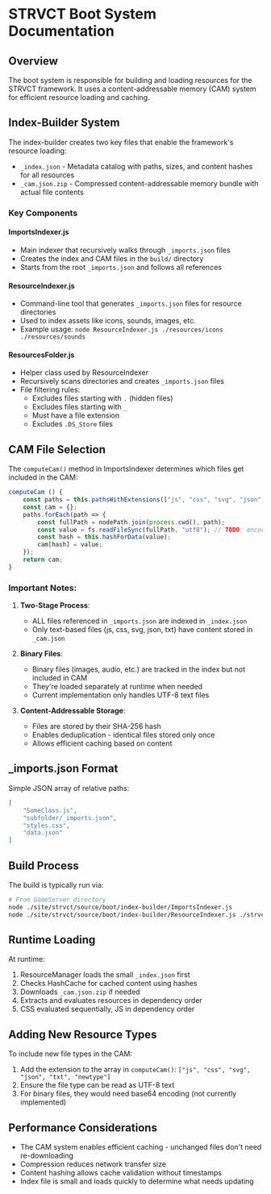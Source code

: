 # STRVCT Boot System Documentation

## Overview

The boot system is responsible for building and loading resources for the STRVCT framework. It uses a content-addressable memory (CAM) system for efficient resource loading and caching.

## Index-Builder System

The index-builder creates two key files that enable the framework's resource loading:
- `_index.json` - Metadata catalog with paths, sizes, and content hashes for all resources
- `_cam.json.zip` - Compressed content-addressable memory bundle with actual file contents

### Key Components

#### ImportsIndexer.js
- Main indexer that recursively walks through `_imports.json` files
- Creates the index and CAM files in the `build/` directory
- Starts from the root `_imports.json` and follows all references

#### ResourceIndexer.js
- Command-line tool that generates `_imports.json` files for resource directories
- Used to index assets like icons, sounds, images, etc.
- Example usage: `node ResourceIndexer.js ./resources/icons ./resources/sounds`

#### ResourcesFolder.js
- Helper class used by ResourceIndexer
- Recursively scans directories and creates `_imports.json` files
- File filtering rules:
  - Excludes files starting with `.` (hidden files)
  - Excludes files starting with `_`
  - Must have a file extension
  - Excludes `.DS_Store` files

## CAM File Selection

The `computeCam()` method in ImportsIndexer determines which files get included in the CAM:

```javascript
computeCam () {
    const paths = this.pathsWithExtensions(["js", "css", "svg", "json", "txt"]); // file extensions to include in cam
    const cam = {};
    paths.forEach(path => {
        const fullPath = nodePath.join(process.cwd(), path);
        const value = fs.readFileSync(fullPath, "utf8"); // TODO: encode this in case it's binary?
        const hash = this.hashForData(value);
        cam[hash] = value;
    });
    return cam;
}
```

### Important Notes:

1. **Two-Stage Process**:
   - ALL files referenced in `_imports.json` are indexed in `_index.json`
   - Only text-based files (js, css, svg, json, txt) have content stored in `_cam.json`

2. **Binary Files**:
   - Binary files (images, audio, etc.) are tracked in the index but not included in CAM
   - They're loaded separately at runtime when needed
   - Current implementation only handles UTF-8 text files

3. **Content-Addressable Storage**:
   - Files are stored by their SHA-256 hash
   - Enables deduplication - identical files stored only once
   - Allows efficient caching based on content

## _imports.json Format

Simple JSON array of relative paths:
```json
[
    "SomeClass.js",
    "subfolder/_imports.json",
    "styles.css",
    "data.json"
]
```

## Build Process

The build is typically run via:
```bash
# From GameServer directory
node ./site/strvct/source/boot/index-builder/ImportsIndexer.js
node ./site/strvct/source/boot/index-builder/ResourceIndexer.js ./strvct/resources/icons ./strvct/resources/sounds
```

## Runtime Loading

At runtime:
1. ResourceManager loads the small `_index.json` first
2. Checks HashCache for cached content using hashes
3. Downloads `_cam.json.zip` if needed
4. Extracts and evaluates resources in dependency order
5. CSS evaluated sequentially, JS in dependency order

## Adding New Resource Types

To include new file types in the CAM:
1. Add the extension to the array in `computeCam()`: `["js", "css", "svg", "json", "txt", "newtype"]`
2. Ensure the file type can be read as UTF-8 text
3. For binary files, they would need base64 encoding (not currently implemented)

## Performance Considerations

- The CAM system enables efficient caching - unchanged files don't need re-downloading
- Compression reduces network transfer size
- Content hashing allows cache validation without timestamps
- Index file is small and loads quickly to determine what needs updating